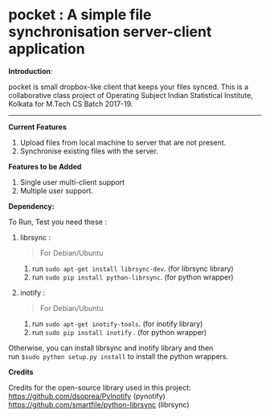 # pocket : A simple file synchronisation server-client application 

**Introduction**:

pocket is small dropbox-like client that keeps your files synced. This is a collaborative class project of Operating Subject Indian Statistical Institute, Kolkata for M.Tech CS Batch 2017-19.

****
**Current Features**

1. Upload files from local machine to server that are not present.
2. Synchronise existing files with the server.

**Features to be Added**

1. Single user multi-client support
2. Multiple user support.

**Dependency:**

To Run, Test you need these :

1. librsync :
     >For Debian/Ubuntu<br/>

      1. run `sudo apt-get install librsync-dev`. (for librsync library)      
      2. run `sudo pip install python-librsync`.  (for python wrapper)

2. inotify  :
      >For Debian/Ubuntu
      
      1. run `sudo apt-get inotify-tools`.   (for inotify library)      
      2. run `sudo pip install inotify`  .   (for python wrapper)

Otherwise, you can install librsync and inotify library and then            
run `$sudo python setup.py install` to install the python wrappers.

**Credits**

Credits for the open-source library used in this project:<br/>
https://github.com/dsoprea/PyInotify    (pynotify)<br/>
https://github.com/smartfile/python-librsync    (librsync)